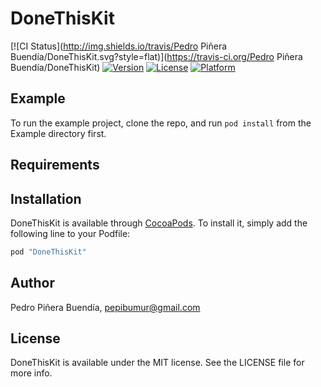 # DoneThisKit

[![CI Status](http://img.shields.io/travis/Pedro Piñera Buendía/DoneThisKit.svg?style=flat)](https://travis-ci.org/Pedro Piñera Buendía/DoneThisKit)
[![Version](https://img.shields.io/cocoapods/v/DoneThisKit.svg?style=flat)](http://cocoapods.org/pods/DoneThisKit)
[![License](https://img.shields.io/cocoapods/l/DoneThisKit.svg?style=flat)](http://cocoapods.org/pods/DoneThisKit)
[![Platform](https://img.shields.io/cocoapods/p/DoneThisKit.svg?style=flat)](http://cocoapods.org/pods/DoneThisKit)

## Example

To run the example project, clone the repo, and run `pod install` from the Example directory first.

## Requirements

## Installation

DoneThisKit is available through [CocoaPods](http://cocoapods.org). To install
it, simply add the following line to your Podfile:

```ruby
pod "DoneThisKit"
```

## Author

Pedro Piñera Buendía, pepibumur@gmail.com

## License

DoneThisKit is available under the MIT license. See the LICENSE file for more info.
